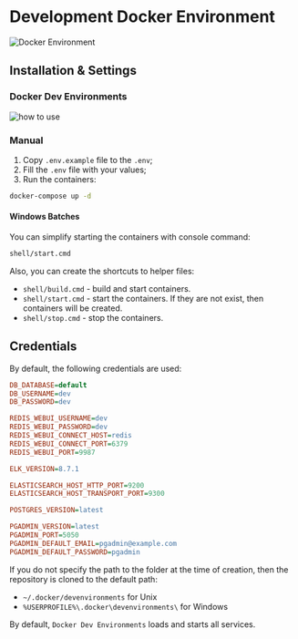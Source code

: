 # Development Docker Environment

<img src="https://preview.dragon-code.pro/andrey-helldar/dev-environment.svg?brand=docker" alt="Docker Environment"/> 

## Installation & Settings

### Docker Dev Environments

![how to use](.github/images/how-to-use.gif)

### Manual

1. Copy `.env.example` file to the `.env`;
2. Fill the `.env` file with your values;
3. Run the containers:

```bash
docker-compose up -d
```

#### Windows Batches

You can simplify starting the containers with console command:

```bash
shell/start.cmd
```

Also, you can create the shortcuts to helper files:

- `shell/build.cmd` - build and start containers.
- `shell/start.cmd` - start the containers. If they are not exist, then containers will be created.
- `shell/stop.cmd` - stop the containers.

## Credentials

By default, the following credentials are used:

```ini
DB_DATABASE=default
DB_USERNAME=dev
DB_PASSWORD=dev

REDIS_WEBUI_USERNAME=dev
REDIS_WEBUI_PASSWORD=dev
REDIS_WEBUI_CONNECT_HOST=redis
REDIS_WEBUI_CONNECT_PORT=6379
REDIS_WEBUI_PORT=9987

ELK_VERSION=8.7.1

ELASTICSEARCH_HOST_HTTP_PORT=9200
ELASTICSEARCH_HOST_TRANSPORT_PORT=9300

POSTGRES_VERSION=latest

PGADMIN_VERSION=latest
PGADMIN_PORT=5050
PGADMIN_DEFAULT_EMAIL=pgadmin@example.com
PGADMIN_DEFAULT_PASSWORD=pgadmin
```

If you do not specify the path to the folder at the time of creation, then the repository is cloned to the default path:

- `~/.docker/devenvironments` for Unix
- `%USERPROFILE%\.docker\devenvironments\` for Windows

By default, `Docker Dev Environments` loads and starts all services.

